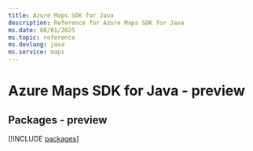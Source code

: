 ```yaml
---
title: Azure Maps SDK for Java
description: Reference for Azure Maps SDK for Java
ms.date: 08/01/2025
ms.topic: reference
ms.devlang: java
ms.service: maps
---
```

# Azure Maps SDK for Java - preview
## Packages - preview
[!INCLUDE [packages](maps-index.md)]